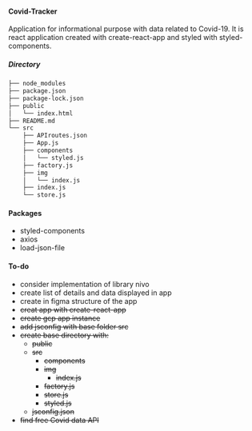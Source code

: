 #### Covid-Tracker
Application for informational purpose with data related to Covid-19. It is react application created with create-react-app and styled with styled-components.

##### Directory
```bash
├── node_modules
├── package.json
├── package-lock.json
├── public
│   └── index.html
├── README.md
└── src
    ├── APIroutes.json
    ├── App.js
    ├── components
    │   └── styled.js
    ├── factory.js
    ├── img
    │   └── index.js
    ├── index.js
    └── store.js
```
#### Packages
* styled-components
* axios
* load-json-file
#### To-do
* consider implementation of library nivo
* create list of details and data displayed in app
* create in figma structure of the app
* <s>creat app with create-react-app</s>
* <s>create gcp app instance</s>
* <s>add jsconfig with base folder src</s>
* <s>create base directory with:
  * public
  * src
    * components
    * img
      * index.js
    * factory.js
    * store.js
    * styled.js
  * jsconfig.json </s>
* <s>find free Covid data API</s>

